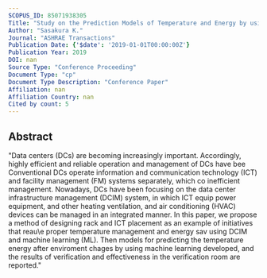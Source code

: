 ```yaml
---
SCOPUS_ID: 85071938305
Title: "Study on the Prediction Models of Temperature and Energy by using DCIM and Machine Learning to Support Optimal Management of Data Center"
Author: "Sasakura K."
Journal: "ASHRAE Transactions"
Publication Date: {'$date': '2019-01-01T00:00:00Z'}
Publication Year: 2019
DOI: nan
Source Type: "Conference Proceeding"
Document Type: "cp"
Document Type Description: "Conference Paper"
Affiliation: nan
Affiliation Country: nan
Cited by count: 5
---
```


## Abstract
"Data centers (DCs) are becoming increasingly important. Accordingly, highly efficient and reliable operation and management of DCs have bee Conventional DCs operate information and communication technology (ICT) and facility management (FM) systems separately, which co inefficient management. Nowadays, DCs have been focusing on the data center infrastructure management (DCIM) system, in which ICT equip power equipment, and other heating ventilation, and air conditioning (HVAC) devices can be managed in an integrated manner. In this paper, we propose a method of designing rack and ICT placement as an example of initiatives that reau\e proper temperature management and energy sav using DCIM and machine learning (ML). Then models for predicting the temperature energy after enviroment chages by using machine learning developed, and the results of verification and effectiveness in the verification room are reported."
